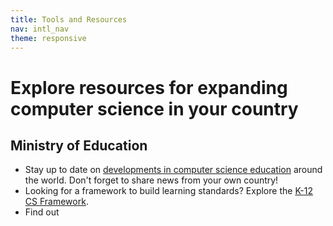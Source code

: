 ```yaml
---
title: Tools and Resources
nav: intl_nav
theme: responsive
---
```


<a name="ministry"></a>

# Explore resources for expanding computer science in your country 

## Ministry of Education 

* Stay up to date on [developments in computer science education](https://docs.google.com/document/d/1H171Mu2RKzD9Qvp38sjKu1vuXX524XqdHtUf0BFzpWI/edit?usp=sharing) around the world. Don't forget to share news from your own country! 
* Looking for a framework to build learning standards? Explore the [K-12 CS Framework](https://k12cs.org/).
* Find out  


